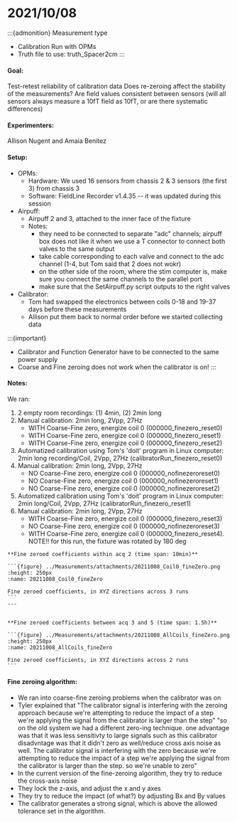 # 2021/10/08

:::{admonition} Measurement type 
- Calibration Run with OPMs
- Truth file to use: truth_Spacer2cm
:::

#### Goal: 
Test-retest reliability of calibration data
Does re-zeroing affect the stability of the measurements?
Are field values consistent between sensors (will all sensors always measure a 10fT field as 10fT, or are there systematic differences)

#### Experimenters:
Allison Nugent and Amaia Benitez

#### Setup:
- OPMs:
    - Hardware: We used 16 sensors from chassis 2 & 3 sensors (the first 3) from chassis 3
    - Software: FieldLine Recorder v1.4.35 -- it was updated during this session
- Airpuff: 
    - Airpuff 2 and 3, attached to the inner face of the fixture
    - Notes: 
        - they need to be connected to separate "adc" channels; airpuff box does not like it when we use a T connector to connect both valves to the same output
        - take cable corresponding to each valve and connect to the adc channel (1-4, but Tom said that 2 does not wokr)
        - on the other side of the room, where the stim computer is, make sure you connect the same channels to the parallel port
        - make sure that the SetAirpuff.py script outputs to the right valves
- Calibrator:
    - Tom had swapped the electronics between coils 0-18 and 19-37 days before these measurements
    - Allison put them back to normal order before we started collecting data    


:::{important}
- Calibrator and Function Generator have to be connected to the same power supply
- Coarse and Fine zeroing does not work when the calibrator is on! 
:::

#### Notes: 
We ran:
1. 2 empty room recordings: (1) 4min, (2) 2min long
2. Manual calibration: 2min long, 2Vpp, 27Hz
    - WITH Coarse-Fine zero, energize coil 0 (000000_finezero_reset0)
    - WITH Coarse-Fine zero, energize coil 0 (000000_finezero_reset1)
    - WITH Coarse-Fine zero, energize coil 0 (000000_finezero_reset2)
3. Automatized calibration using Tom's 'doit' program in Linux computer: 2min long recording/Coil, 2Vpp, 27Hz (calibratorRun_finezero_reset0)
4. Manual calibration: 2min long, 2Vpp, 27Hz
    - NO Coarse-Fine zero, energize coil 0 (000000_nofinezeroreset0)
    - NO Coarse-Fine zero, energize coil 0 (000000_nofinezeroreset1)
    - NO Coarse-Fine zero, energize coil 0 (000000_nofinezeroreset2)    
5. Automatized calibration using Tom's 'doit' program in Linux computer: 2min long/Coil, 2Vpp, 27Hz (calibratorRun_finezero_reset1)
6. Manual calibration: 2min long, 2Vpp, 27Hz
    - WITH Coarse-Fine zero, energize coil 0 (000000_finezero_reset3)
    - NO Coarse-Fine zero, energize coil 0 (000000_nofinezeroreset3)
    - WITH Coarse-Fine zero, energize coil 0 (000000_finezero_reset4). NOTE!! for this run, the fixture was rotated by 180 deg
 


````{panels}
**Fine zeroed coefficients within acq 2 (time span: 10min)**

```{figure} ../Measurements/attachments/20211008_Coil0_fineZero.png
:height: 250px
:name: 20211008_Coil0_fineZero
	
Fine zeroed coefficients, in XYZ directions across 3 runs
```                                               
---


**Fine zeroed coefficients between acq 3 and 5 (time span: 1.5h)**

```{figure} ../Measurements/attachments/20211008_AllCoils_fineZero.png
:height: 250px
:name: 20211008_AllCoils_fineZero
	
Fine zeroed coefficients, in XYZ directions across 2 runs
```
````

#### Fine zeroing algorithm:

- We ran into coarse-fine zeroing problems when the calibrator was on
- Tyler explained that "The calibrator signal is interfering with the zeroing approach because we're attempting to reduce the impact of a step we're applying the signal from the calibrator is larger than the step"
"so on the old system we had a different zero-ing technique. one advantage was that it was less sensitivty to large signals such as this calibrator
disadvntage was that it didn't zero as well/reduce cross axis noise as well. The calibrator signal is interfering with the zero because we're attempting to reduce the impact of a step we're applying the signal from the calibrator is larger than the step. so we're unable to zero"
- In the current version of the fine-zeroing algorithm, they  try to reduce the cross-axis noise
- They lock the z-axis, and adjust the x and y axes
- They try to reduce the impact (of what?) by adjusting Bx and By values
- The calibrator generates a strong signal, which is above the allowed tolerance set in the algorithm. 

